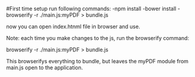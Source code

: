 #First time setup run following commands:
-npm install
-bower install
-browserify -r ./main.js:myPDF > bundle.js

now you can open index.htnml file in browser and use.

Note: each time you make changes to the js, run the browserify command:

browserify -r ./main.js:myPDF > bundle.js

This browserifys everything to bundle, but leaves the myPDF module from main.js open to the application.
